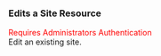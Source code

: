 ### Edits a Site Resource
<span style="color:red">Requires Administrators Authentication</span>  
Edit an existing site.
